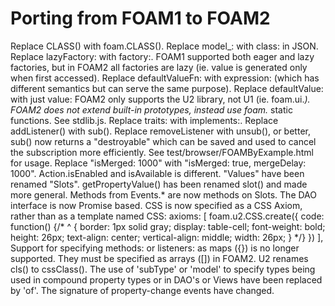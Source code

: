 # Porting from FOAM1 to FOAM2

Replace CLASS() with foam.CLASS().
Replace model_: with class: in JSON.
Replace lazyFactory: with factory:. FOAM1 supported both eager and lazy factories, but in FOAM2 all factories are lazy (ie. value is generated only when first accessed).
Replace defaultValueFn: with expression: (which has different semantics but can serve the same purpose).
Replace defaultValue: with just value:
FOAM2 only supports the U2 library, not U1 (ie. foam.ui.*).
FOAM2 does not extend built-in prototypes, instead use foam.* static functions. See stdlib.js.
Replace traits: with implements:.
Replace addListener() with sub().
Replace removeListener with unsub(), or better, sub() now returns a "destroyable" which can be saved and used to cancel the subscription more efficiently.  See test/browser/FOAMByExample.html for usage.
Replace "isMerged: 1000" with "isMerged: true, mergeDelay: 1000".
Action.isEnabled and isAvailable is different.
"Values" have been renamed "Slots".
getPropertyValue() has been renamed slot() and made more general.
Methods from Events.* are now methods on Slots.
The DAO interface is now Promise based.
CSS is now specified as a CSS Axiom, rather than as a template named CSS:
  axioms: [
    foam.u2.CSS.create({
      code: function() {/*
      ^ {
        border: 1px solid gray;
        display: table-cell;
        font-weight: bold;
        height: 26px;
        text-align: center;
        vertical-align: middle;
        width: 26px;
      }
      */}
    })
  ],
Support for specifying methods: or listeners: as maps ({}) is no longer supported. They must be specified as arrays ([]) in FOAM2.
U2 renames cls() to cssClass().
The use of 'subType' or 'model' to specify types being used in compound property types or in DAO's or Views have been replaced by 'of'.
The signature of property-change events have changed.
